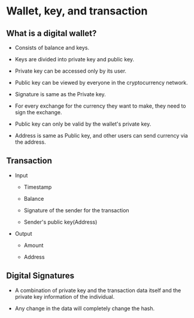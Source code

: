 # Wallet, key, and transaction

## What is a digital wallet?

- Consists of balance and keys.

- Keys are divided into private key and public key.

- Private key can be accessed only by its user.

- Public key can be viewed by everyone in the cryptocurrency network.

- Signature is same as the Private key.

- For every exchange for the currency they want to make, they need to sign the exchange.

- Public key can only be valid by the wallet's private key.

- Address is same as Public key, and other users can send currency via the address.

## Transaction

- Input

    - Timestamp

    - Balance

    - Signature of the sender for the transaction

    - Sender's public key(Address)

- Output

    - Amount

    - Address

## Digital Signatures

- A combination of private key and the transaction data itself and the private key information of the individual.

- Any change in the data will completely change the hash.
